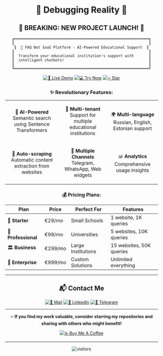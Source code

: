 <div align="center">

# 🔮 Debugging Reality 🐛

## 🚀 **BREAKING: NEW PROJECT LAUNCH!** 🚀

```
╔══════════════════════════════════════════════════════════════╗
║                                                              ║
║  🤖 FAQ Bot SaaS Platform - AI-Powered Educational Support  ║
║                                                              ║
║  Transform your educational institution's support with       ║
║  intelligent chatbots!                                       ║
║                                                              ║
╚══════════════════════════════════════════════════════════════╝
```

[![🚀 Live Demo](https://img.shields.io/badge/🚀_Live_Demo-FF6B6B?style=for-the-badge&logo=rocket&logoColor=white)](https://github.com/visualGravitySense/faq-bot-saas)
[![💻 Try Now](https://img.shields.io/badge/💻_Try_Now-4ECDC4?style=for-the-badge&logo=code&logoColor=white)](https://github.com/visualGravitySense/faq-bot-saas)
[![⭐ Star](https://img.shields.io/github/stars/visualGravitySense/faq-bot-saas?style=for-the-badge&logo=github&logoColor=white)](https://github.com/visualGravitySense/faq-bot-saas)

### ✨ **Revolutionary Features:**

<table>
<tr>
<td align="center">

🧠 **AI-Powered**  
Semantic search using Sentence Transformers

</td>
<td align="center">

🏫 **Multi-tenant**  
Support for multiple educational institutions

</td>
<td align="center">

🌍 **Multi-language**  
Russian, English, Estonian support

</td>
</tr>
<tr>
<td align="center">

🔄 **Auto-scraping**  
Automatic content extraction from websites

</td>
<td align="center">

📱 **Multiple Channels**  
Telegram, WhatsApp, Web widgets

</td>
<td align="center">

📊 **Analytics**  
Comprehensive usage insights

</td>
</tr>
</table>

### 💰 **Pricing Plans:**

| Plan | Price | Perfect For | Features |
|------|-------|-------------|----------|
| 🚀 **Starter** | €29/mo | Small Schools | 1 website, 1K queries |
| 🏢 **Professional** | €99/mo | Universities | 5 websites, 10K queries |
| 🏛️ **Business** | €299/mo | Large Institutions | 15 websites, 50K queries |
| 👑 **Enterprise** | €999/mo | Custom Solutions | Unlimited everything |

---

## 📬 Contact Me

<div align="center">

[![📧 Mail](https://img.shields.io/badge/📧_Mail-FF6B6B?style=for-the-badge&logo=gmail&logoColor=white)](mailto:dmitri@designlytics.com)
[![💼 LinkedIn](https://img.shields.io/badge/💼_LinkedIn-0077B5?style=for-the-badge&logo=linkedin&logoColor=white)](https://linkedin.com/in/dmitri-gornakov)
[![📱 Telegram](https://img.shields.io/badge/📱_Telegram-0088CC?style=for-the-badge&logo=telegram&logoColor=white)](https://t.me/visualGravitySense)

</div>

---

<div align="center">

⭐ **If you find my work valuable, consider starring my repositories and sharing with others who might benefit!**

[![☕ Buy Me A Coffee](https://img.shields.io/badge/☕_Buy_Me_A_Coffee-FFDD00?style=for-the-badge&logo=buymeacoffee&logoColor=black)](https://buymeacoffee.com/visualGravitySense)

---

![visitors](https://visitor-badge.laobi.icu/badge?page_id=visualGravitySense.visualGravitySense&style=for-the-badge&logo=github&color=4ECDC4)

</div>
